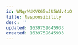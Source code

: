 ```yaml
---
id: WNqrWdKVK65wJU5Wdv4pO
title: Responsibility
desc: ''
updated: 1639759645933
created: 1639759645933
---
```


